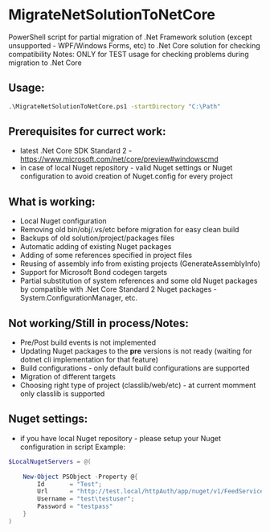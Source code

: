 # MigrateNetSolutionToNetCore
PowerShell script for partial migration of .Net Framework solution (except unsupported - WPF/Windows Forms, etc) to .Net Core solution for checking compatibility
Notes: ONLY for TEST usage for checking problems during migration to .Net Core

## Usage:
``` cmd
.\MigrateNetSolutionToNetCore.ps1 -startDirectory "C:\Path"
```

## Prerequisites for currect work:
- latest .Net Core SDK Standard 2 - https://www.microsoft.com/net/core/preview#windowscmd
- in case of local Nuget repository - valid Nuget settings or Nuget configuration to avoid creation of Nuget.config for every project 

## What is working:
- Local Nuget configuration
- Removing old bin/obj/.vs/etc before migration for easy clean build
- Backups of old solution/project/packages files
- Automatic adding of existing Nuget packages 
- Adding of some references specified in project files
- Reusing of assembly info from existing projects (GenerateAssemblyInfo)
- Support for Microsoft Bond codegen targets
- Partial substitution of system references and some old Nuget packages by compatible with .Net Core Standard 2 Nuget packages - System.ConfigurationManager, etc.

## Not working/Still in process/Notes:
- Pre/Post build events is not implemented
- Updating Nuget packages to the **pre** versions is not ready (waiting for dotnet cli implementation for that feature)
- Build configurations - only default build configurations are supported
- Migration of different targets
- Choosing right type of project (classlib/web/etc) - at current momment only classlib is supported

## Nuget settings:
- if you have local Nuget repository - please setup your Nuget configuration in script
Example: 
``` powershell
$LocalNugetServers = @(
    
    New-Object PSObject -Property @{
        Id       = "Test";
        Url      = "http://test.local/httpAuth/app/nuget/v1/FeedService.svc/";
        Username = "test\testuser";
        Password = "testpass"
    }
) 
```
